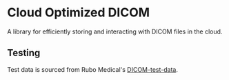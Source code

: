 # Cloud Optimized DICOM

A library for efficiently storing and interacting with DICOM files in the cloud.

## Testing

Test data is sourced from Rubo Medical's [DICOM-test-data](https://rubomedical.com/dicom_files/index.html).
